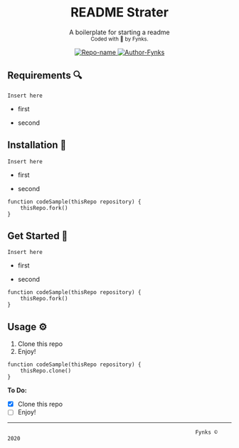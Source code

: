 <h1 align="center"> README Strater </h1>
  <p align="center"> A boilerplate for starting a readme<br>
<sub>
    Coded with 💙 by Fynks.
  </sub>
</p>
  
<!-- badges -->
<p align="center">
    <!-- mainteinance -->
      <a href="#">
        <img src="https://img.shields.io/badge/README-Starter-lightblue?style=for-the-badge&logo=github" alt="Repo-name" />
      </a>
      <a href="#">
        <img src="https://img.shields.io/badge/Author-Fynks-yellow?style=for-the-badge&logo=atom" alt="Author-Fynks" />
      </a>
</p>

Requirements 🔍
----------

`
Insert here
`
  - first

  - second

Installation 📡
----------

`
Insert here
`
  - first

  - second

```
function codeSample(thisRepo repository) {
    thisRepo.fork()
}
```

Get Started 🎉
----------

`
Insert here
`
  - first

  - second

```
function codeSample(thisRepo repository) {
    thisRepo.fork()
}
```

Usage ⚙️
-------

1. Clone this repo
2. Enjoy!

```
function codeSample(thisRepo repository) {
    thisRepo.clone()
}
```


**To Do:**

- [x] Clone this repo
- [ ] Enjoy!

--------------------------



                                                               Fynks © 2020

